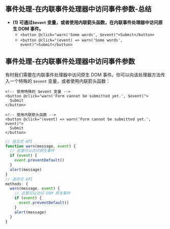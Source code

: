 ## 事件处理-在内联事件处理器中访问事件参数-总结

- **(1) 可通过`$event` 变量，或者使用内联箭头函数，在内联事件处理器中访问原生 DOM 事件。**
  - `<button @click="warn('Some words', $event)">Submit</button>`
  - `<button @click="(event) => warn('Some words', event)">Submit</button>`

## 事件处理-在内联事件处理器中访问事件参数

有时我们需要在内联事件处理器中访问原生 DOM 事件。你可以向该处理器方法传入一个特殊的 `$event` 变量，或者使用内联箭头函数：

```vue-html
<!-- 使用特殊的 $event 变量 -->
<button @click="warn('Form cannot be submitted yet.', $event)">
  Submit
</button>

<!-- 使用内联箭头函数 -->
<button @click="(event) => warn('Form cannot be submitted yet.', event)">
  Submit
</button>
```

```js
// 组合式 API
function warn(message, event) {
  // 这里可以访问原生事件
  if (event) {
    event.preventDefault()
  }
  alert(message)
}
// 选项式 API
methods: {
  warn(message, event) {
    // 这里可以访问 DOM 原生事件
    if (event) {
      event.preventDefault()
    }
    alert(message)
  }
}
```
